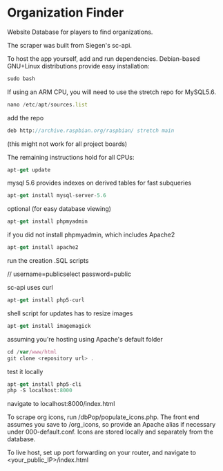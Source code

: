 # Organization Finder

Website Database for players to find organizations.

The scraper was built from Siegen's sc-api.

To host the app yourself, add and run dependencies. Debian-based GNU+Linux distributions provide easy installation:

``` javascript
sudo bash
```
If using an ARM CPU, you will need to use the stretch repo for MySQL5.6.
```javascript
nano /etc/apt/sources.list
```
add the repo
``` javascript
deb http://archive.raspbian.org/raspbian/ stretch main
```
(this might not work for all project boards)

The remaining instructions hold for all CPUs:
```javascript
apt-get update
```

mysql 5.6 provides indexes on derived tables for fast subqueries
```javascript
apt-get install mysql-server-5.6
```

optional (for easy database viewing)
```javascript
apt-get install phpmyadmin
```

if you did not install phpmyadmin, which includes Apache2
```javascript
apt-get install apache2
```

run the creation .SQL scripts

// username=publicselect password=public

sc-api uses curl
```javascript
apt-get install php5-curl
```

shell script for updates has to resize images
```javascript
apt-get install imagemagick
```

assuming you're hosting using Apache's default folder
```javascript
cd /var/www/html
git clone <repository url> .
```

test it locally
```javascript
apt-get install php5-cli
php -S localhost:8000
```

navigate to localhost:8000/index.html

To scrape org icons, run /dbPop/populate_icons.php. The front end assumes you save to /org_icons, so provide an Apache alias if necessary under 000-default.conf. Icons are stored locally and separately from the database.

To live host, set up port forwarding on your router, and navigate to <your_public_IP>/index.html

